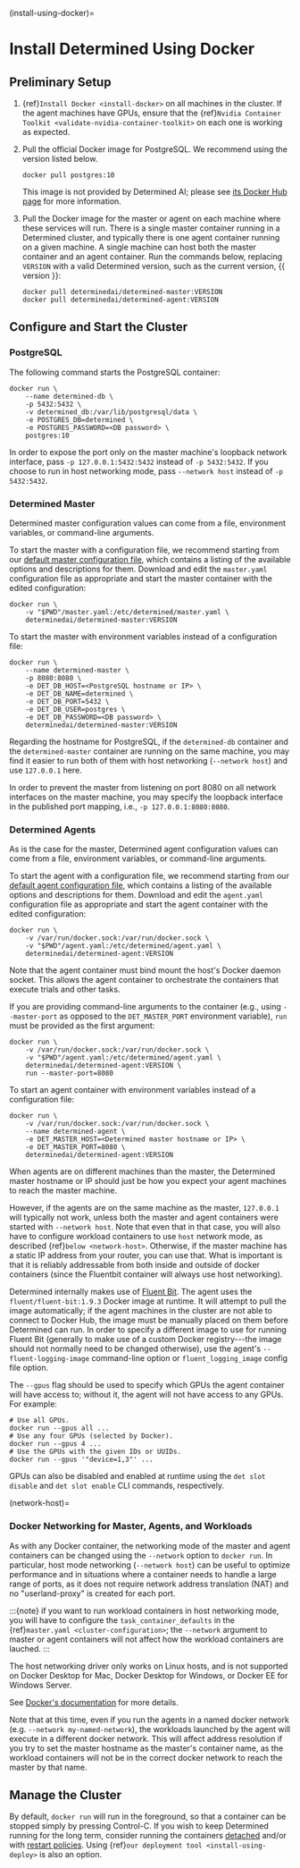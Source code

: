(install-using-docker)=

# Install Determined Using Docker

## Preliminary Setup

1. {ref}`Install Docker <install-docker>` on all machines in the cluster. If the agent machines have
   GPUs, ensure that the {ref}`Nvidia Container Toolkit <validate-nvidia-container-toolkit>` on each
   one is working as expected.

2. Pull the official Docker image for PostgreSQL. We recommend using the version listed below.

   ```
   docker pull postgres:10
   ```

   This image is not provided by Determined AI; please see [its Docker Hub page](https://hub.docker.com/_/postgres) for more information.

3. Pull the Docker image for the master or agent on each machine where these services will run.
   There is a single master container running in a Determined cluster, and typically there is one
   agent container running on a given machine. A single machine can host both the master container
   and an agent container. Run the commands below, replacing `VERSION` with a valid Determined
   version, such as the current version, {{ version }}:

   ```
   docker pull determinedai/determined-master:VERSION
   docker pull determinedai/determined-agent:VERSION
   ```

## Configure and Start the Cluster

### PostgreSQL

The following command starts the PostgreSQL container:

```
docker run \
    --name determined-db \
    -p 5432:5432 \
    -v determined_db:/var/lib/postgresql/data \
    -e POSTGRES_DB=determined \
    -e POSTGRES_PASSWORD=<DB password> \
    postgres:10
```

In order to expose the port only on the master machine's loopback network interface, pass `-p
127.0.0.1:5432:5432` instead of `-p 5432:5432`. If you choose to run in host networking mode,
pass `--network host` instead of `-p 5432:5432`.

### Determined Master

Determined master configuration values can come from a file, environment variables, or command-line
arguments.

To start the master with a configuration file, we recommend starting from our [default master
configuration file](https://raw.githubusercontent.com/determined-ai/determined/master/master/packaging/master.yaml),
which contains a listing of the available options and descriptions for them. Download and edit the
`master.yaml` configuration file as appropriate and start the master container with the edited
configuration:

```
docker run \
    -v "$PWD"/master.yaml:/etc/determined/master.yaml \
    determinedai/determined-master:VERSION
```

To start the master with environment variables instead of a configuration file:

```
docker run \
    --name determined-master \
    -p 8080:8080 \
    -e DET_DB_HOST=<PostgreSQL hostname or IP> \
    -e DET_DB_NAME=determined \
    -e DET_DB_PORT=5432 \
    -e DET_DB_USER=postgres \
    -e DET_DB_PASSWORD=<DB password> \
    determinedai/determined-master:VERSION
```

Regarding the hostname for PostgreSQL, if the `determined-db` container and the
`determined-master` container are running on the same machine, you may find it easier to run both
of them with host networking (`--network host`) and use `127.0.0.1` here.

In order to prevent the master from listening on port 8080 on all network interfaces on the master
machine, you may specify the loopback interface in the published port mapping, i.e., `-p
127.0.0.1:8080:8080`.

### Determined Agents

As is the case for the master, Determined agent configuration values can come from a file,
environment variables, or command-line arguments.

To start the agent with a configuration file, we recommend starting from our [default agent
configuration file](https://raw.githubusercontent.com/determined-ai/determined/master/agent/packaging/agent.yaml),
which contains a listing of the available options and descriptions for them. Download and edit the
`agent.yaml` configuration file as appropriate and start the agent container with the edited
configuration:

```
docker run \
    -v /var/run/docker.sock:/var/run/docker.sock \
    -v "$PWD"/agent.yaml:/etc/determined/agent.yaml \
    determinedai/determined-agent:VERSION
```

Note that the agent container must bind mount the host's Docker daemon socket. This allows the agent
container to orchestrate the containers that execute trials and other tasks.

If you are providing command-line arguments to the container (e.g., using `--master-port` as
opposed to the `DET_MASTER_PORT` environment variable), `run` must be provided as the first
argument:

```
docker run \
    -v /var/run/docker.sock:/var/run/docker.sock \
    -v "$PWD"/agent.yaml:/etc/determined/agent.yaml \
    determinedai/determined-agent:VERSION \
    run --master-port=8080
```

To start an agent container with environment variables instead of a configuration file:

```
docker run \
    -v /var/run/docker.sock:/var/run/docker.sock \
    --name determined-agent \
    -e DET_MASTER_HOST=<Determined master hostname or IP> \
    -e DET_MASTER_PORT=8080 \
    determinedai/determined-agent:VERSION
```

When agents are on different machines than the master, the Determined master hostname or IP should
just be how you expect your agent machines to reach the master machine.

However, if the agents are on the same machine as the master, `127.0.0.1` will typically not work,
unless both the master and agent containers were started with `--network host`. Note that even
that in that case, you will also have to configure workload containers to use `host` network mode,
as described {ref}`below <network-host>`. Otherwise, if the master machine has a static IP address
from your router, you can use that. What is important is that it is reliably addressable from both
inside and outside of docker containers (since the Fluentbit container will always use host
networking).

Determined internally makes use of [Fluent Bit](https://fluentbit.io). The agent uses the
`fluent/fluent-bit:1.9.3` Docker image at runtime. It will attempt to pull the image
automatically; if the agent machines in the cluster are not able to connect to Docker Hub, the image
must be manually placed on them before Determined can run. In order to specify a different image to
use for running Fluent Bit (generally to make use of a custom Docker registry---the image should not
normally need to be changed otherwise), use the agent's `--fluent-logging-image` command-line
option or `fluent_logging_image` config file option.

The `--gpus` flag should be used to specify which GPUs the agent container will have access to;
without it, the agent will not have access to any GPUs. For example:

```
# Use all GPUs.
docker run --gpus all ...
# Use any four GPUs (selected by Docker).
docker run --gpus 4 ...
# Use the GPUs with the given IDs or UUIDs.
docker run --gpus '"device=1,3"' ...
```

GPUs can also be disabled and enabled at runtime using the `det slot disable` and `det slot
enable` CLI commands, respectively.

(network-host)=

### Docker Networking for Master, Agents, and Workloads

As with any Docker container, the networking mode of the master and agent containers can be changed
using the `--network` option to `docker run`. In particular, host mode networking (`--network
host`) can be useful to optimize performance and in situations where a container needs to handle a
large range of ports, as it does not require network address translation (NAT) and no
"userland-proxy" is created for each port.

:::{note}
if you want to run workload containers in host networking mode, you will have to configure the
`task_container_defaults` in the {ref}`master.yaml <cluster-configuration>`; the `--network`
argument to master or agent containers will not affect how the workload containers are lauched.
:::

The host networking driver only works on Linux hosts, and is not supported on Docker Desktop for
Mac, Docker Desktop for Windows, or Docker EE for Windows Server.

See [Docker's documentation](https://docs.docker.com/network/host/) for more details.

Note that at this time, even if you run the agents in a named docker network (e.g. `--network
my-named-network`), the workloads launched by the agent will execute in a different docker network.
This will affect address resolution if you try to set the master hostname as the master's container
name, as the workload containers will not be in the correct docker network to reach the master by
that name.

## Manage the Cluster

By default, `docker run` will run in the foreground, so that a container can be stopped simply by
pressing Control-C. If you wish to keep Determined running for the long term, consider running the
containers [detached](https://docs.docker.com/engine/reference/run/#detached--d) and/or with
[restart policies](https://docs.docker.com/config/containers/start-containers-automatically/).
Using {ref}`our deployment tool <install-using-deploy>` is also an option.
